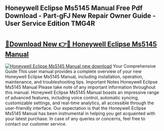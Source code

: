 ## Honeywell Eclipse Ms5145 Manual Free Pdf Download - Part-gFJ New Repair Owner Guide - User Service Edition TMG4R

# <h2><a href="http://cf27454.oget.top/?id=Honeywell+Eclipse+Ms5145+Manual">🔗Download New 👉🔴 Honeywell Eclipse Ms5145 Manual</a></h2>

[![Honeywell Eclipse Ms5145 Manual new download](https://i.imgur.com/5g1atiW.png)](http://cf27454.oget.top/?id=Honeywell+Eclipse+Ms5145+Manual)
Your Comprehensive Guide This user manual provides a complete overview of your new Honeywell Eclipse Ms5145 Manual, including installation, operation, maintenance, and troubleshooting tips. Important Notes Honeywell Eclipse Ms5145 Manual Please take note of any important information throughout this manual. Honeywell Eclipse Ms5145 Manual boasts an impressive range of advanced features, including voice control, automatic syncing, customizable settings, and real-time analytics, all accessible through the user-friendly interface. Our expectation is that the Honeywell Eclipse Ms5145 Manual has been instrumental in helping you get acquainted with your latest purchase. In case of any queries or concerns, feel free to contact our customer service.
